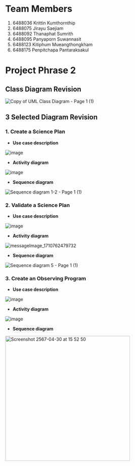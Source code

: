 # Team Members
1. 6488036 Krittin Kumthornthip
2. 6488075 Jirayu Saejiam
3. 6488092 Thanaphat Sumrith
4. 6488095 Panyaporn Suwannasit
5. 6488123 Kitiphum Mueangthongkham
6. 6488175 Penpitchapa Pantaraksakul

# Project Phrase 2
## Class Diagram Revision
![Copy of UML Class Diagram - Page 1 (1)](https://github.com/ICT-Mahidol/Gemini-2023/assets/94012979/2f4b0f86-a6c1-4edf-acc3-74b53bcf0b1b)

## 3 Selected Diagram Revision
### 1. Create a Science Plan
- **Use case description**

![image](https://github.com/ICT-Mahidol/Gemini-2023/assets/94012979/c1486fee-6ae7-4206-8d95-80908b45ac51)

- **Activity diagram**

![image](https://github.com/ICT-Mahidol/Gemini-2023/assets/94012979/9946d0a0-1f23-475b-b2fb-df2f8f830d33)

- **Sequence diagram**

![Sequence diagram 1-2 - Page 1 (1)](https://github.com/ICT-Mahidol/Gemini-2023/assets/94012979/00c44fcf-ba76-4159-af98-7b494c471794)


### 2. Validate a Science Plan
- **Use case description**

![image](https://github.com/ICT-Mahidol/Gemini-2023/assets/94012979/3e518a0b-0143-4e1f-b148-6185e3b17e18)

- **Activity diagram**

![messageImage_1710762479732](https://github.com/ICT-Mahidol/Gemini-2023/assets/94012979/518feb6b-29e5-47cf-ad7b-26b5a7f8ab3f)

- **Sequence diagram**

![Sequence diagram 5 - Page 1 (1)](https://github.com/ICT-Mahidol/Gemini-2023/assets/94012979/924125b3-b972-4128-8145-e8a8cf7fa41e)


### 3. Create an Observing Program
- **Use case description**

![image](https://github.com/ICT-Mahidol/Gemini-2023/assets/94012979/c72d1c03-1f33-41ff-865e-2c35d0ab7b40)

- **Activity diagram**

![image](https://github.com/ICT-Mahidol/Gemini-2023/assets/94012979/0f55c2a5-4549-4b89-8d01-c3b4f5e19328)

- **Sequence diagram**

<img width="394" alt="Screenshot 2567-04-30 at 15 52 50" src="https://github.com/ICT-Mahidol/Gemini-2023/assets/126260418/7d52e832-57eb-4a4e-8479-b6d26e4f2b7b">


